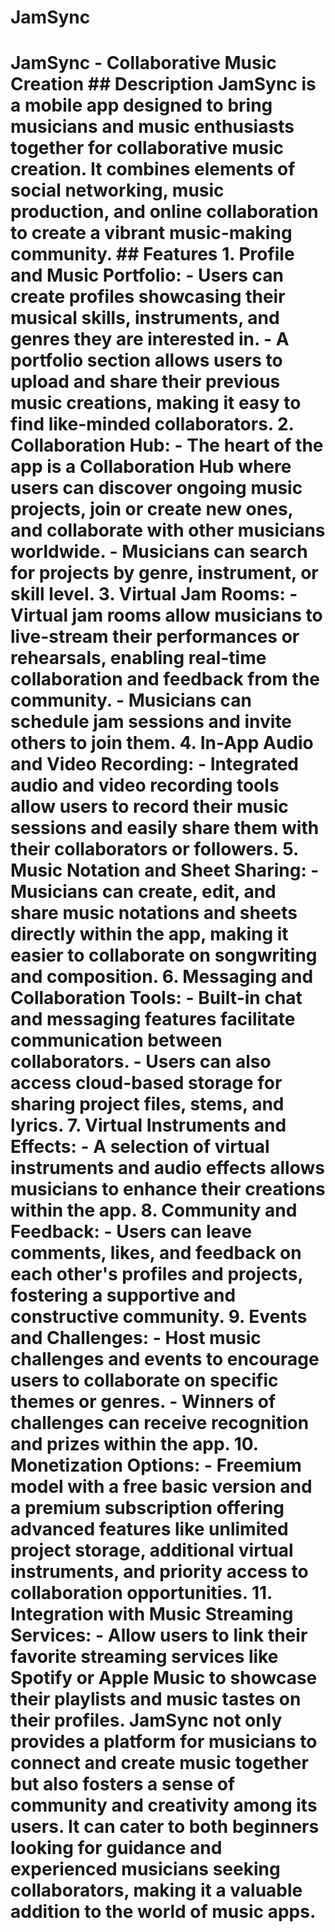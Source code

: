 # JamSync
 # JamSync - Collaborative Music Creation  ## Description  JamSync is a mobile app designed to bring musicians and music enthusiasts together for collaborative music creation. It combines elements of social networking, music production, and online collaboration to create a vibrant music-making community.  ## Features  1. **Profile and Music Portfolio**:    - Users can create profiles showcasing their musical skills, instruments, and genres they are interested in.    - A portfolio section allows users to upload and share their previous music creations, making it easy to find like-minded collaborators.  2. **Collaboration Hub**:    - The heart of the app is a Collaboration Hub where users can discover ongoing music projects, join or create new ones, and collaborate with other musicians worldwide.    - Musicians can search for projects by genre, instrument, or skill level.  3. **Virtual Jam Rooms**:    - Virtual jam rooms allow musicians to live-stream their performances or rehearsals, enabling real-time collaboration and feedback from the community.    - Musicians can schedule jam sessions and invite others to join them.  4. **In-App Audio and Video Recording**:    - Integrated audio and video recording tools allow users to record their music sessions and easily share them with their collaborators or followers.  5. **Music Notation and Sheet Sharing**:    - Musicians can create, edit, and share music notations and sheets directly within the app, making it easier to collaborate on songwriting and composition.  6. **Messaging and Collaboration Tools**:    - Built-in chat and messaging features facilitate communication between collaborators.    - Users can also access cloud-based storage for sharing project files, stems, and lyrics.  7. **Virtual Instruments and Effects**:    - A selection of virtual instruments and audio effects allows musicians to enhance their creations within the app.  8. **Community and Feedback**:    - Users can leave comments, likes, and feedback on each other's profiles and projects, fostering a supportive and constructive community.  9. **Events and Challenges**:    - Host music challenges and events to encourage users to collaborate on specific themes or genres.    - Winners of challenges can receive recognition and prizes within the app.  10. **Monetization Options**:     - Freemium model with a free basic version and a premium subscription offering advanced features like unlimited project storage, additional virtual instruments, and priority access to collaboration opportunities.  11. **Integration with Music Streaming Services**:     - Allow users to link their favorite streaming services like Spotify or Apple Music to showcase their playlists and music tastes on their profiles.  JamSync not only provides a platform for musicians to connect and create music together but also fosters a sense of community and creativity among its users. It can cater to both beginners looking for guidance and experienced musicians seeking collaborators, making it a valuable addition to the world of music apps.
